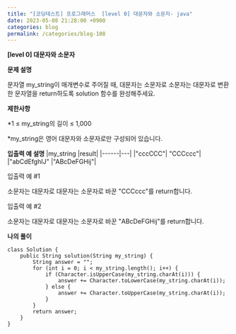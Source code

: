 ```yaml
---
title: "[코딩테스트] 프로그래머스  [level 0] 대문자와 소문자- java"
date: 2023-05-08 21:28:00 +0900
categories: blog
permalink: /categories/blog-108
---
```



**[level 0] 대문자와 소문자**



**문제 설명**

문자열 my_string이 매개변수로 주어질 때, 대문자는 소문자로 소문자는 대문자로 변환한 문자열을 return하도록 solution 함수를 완성해주세요.






**제한사항**

*1 ≤ my_string의 길이 ≤ 1,000

*my_string은 영어 대문자와 소문자로만 구성되어 있습니다.



**입출력 예 설명**
|my_string	|result|
|------|---|
|"cccCCC"|	"CCCccc"|
|"abCdEfghIJ"	|"ABcDeFGHij"|


입출력 예 #1

소문자는 대문자로 대문자는 소문자로 바꾼 "CCCccc"를 return합니다.

입출력 예 #2

소문자는 대문자로 대문자는 소문자로 바꾼 "ABcDeFGHij"를 return합니다.


**나의 풀이**

```
class Solution {
    public String solution(String my_string) {
        String answer = "";
        for (int i = 0; i < my_string.length(); i++) {
            if (Character.isUpperCase(my_string.charAt(i))) {
                answer += Character.toLowerCase(my_string.charAt(i));
            } else {
                answer += Character.toUpperCase(my_string.charAt(i));
            }
        }
        return answer;
    }
}

```



